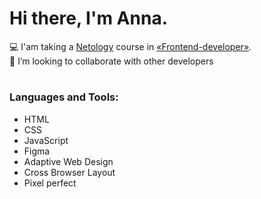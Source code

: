 # Hi there, I'm Anna.

💻 I'am taking a [Netology](https://netology.ru/) course in [«Frontend-developer»](https://netology.ru/programs/front-end).   
🤝 I’m looking to collaborate with other developers

#
### Languages and Tools:
- HTML
- CSS
- JavaScript
- Figma
- Adaptive Web Design
- Cross Browser Layout
- Pixel perfect
